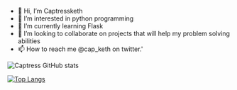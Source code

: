 - 👋 Hi, I’m Captressketh
- 👀 I’m interested in python programming
- 🌱 I’m currently learning Flask
- 💞️ I’m looking to collaborate on projects that will help my problem solving abilities
- 📫 How to reach me @cap_keth on twitter.'


 ![Captress GitHub stats](https://github-readme-stats.vercel.app/api?username=Captressketh001&show_icons=true&theme=radical)

 [![Top Langs](https://github-readme-stats.vercel.app/api/top-langs/?username=Captressketh001&langs_count=10&layout=donut)](https://github.com/anuraghazra/github-readme-stats)

<!---
Captressketh001/Captressketh001 is a ✨ special ✨ repository because its `README.md` (this file) appears on your GitHub profile.
You can click the Preview link to take a look at your changes.
--->
